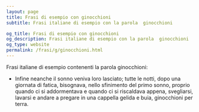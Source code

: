 ```yaml
---
layout: page
title: Frasi di esempio con ginocchioni 
subtitle: Frasi italiane di esempio con la parola  ginocchioni

og_title: Frasi di esempio con ginocchioni 
og_description: Frasi italiane di esempio con la parola  ginocchioni
og_type: website
permalink: /frasi/g/ginocchioni.html
---
```


Frasi italiane di esempio contenenti la parola ginocchioni:


- Infine neanche il sonno veniva loro lasciato; tutte le notti, dopo una giornata di fatica, bisognava, nello sfinimento del primo sonno, proprio quando ci si addormentava e quando ci si riscaldava appena, svegliarsi, lavarsi e andare a pregare in una cappella gelida e buia, ginocchioni per terra.
